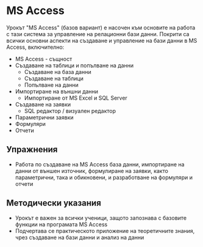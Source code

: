 # MS Access

Урокът "MS Access" (базов вариант) е насочен към основите на работа с тази система за управление на релационни бази данни. Покрити са всички основни аспекти на създаване и управление на бази данни в MS Access, включително:
  - MS Access - същност
  - Създаване на таблици и попълване на данни
    - Създаване на база данни
    - Създаване на таблици
    - Попълване на данни
  - Импортиране на външни данни
    - Импортиране от MS Excel и SQL Server
  - Създаване на заявки
    - SQL редактор / визуален редактор
  - Параметрични заявки
  - Формуляри
  - Отчети

## Упражнения
  - Работа по създаване на MS Access база данни, импортиране на данни от външен източник, формулиране на заявки, както параметрични, така и обикновени, и разработване на формуляри и отчети

## Методически указания
  - Урокът е важен за всички ученици, защото запознава с базовите функции на програмата MS Access
  - Подчертава се практическото приложение на теоретичните знания, чрез създаване на бази данни и анализ на данни

